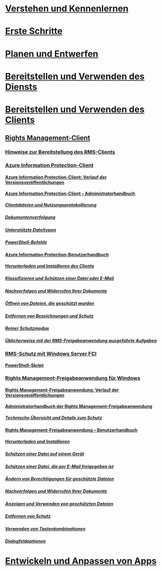 # [Verstehen und Kennenlernen](/information-protection/understand-explore/what-is-information-protection)
# [Erste Schritte](/information-protection/get-started/requirements-azure-rms)
# [Planen und Entwerfen](/information-protection/plan-design/deployment-roadmap)
# [Bereitstellen und Verwenden des Diensts](/information-protection/deploy-use/activate-service)
# [Bereitstellen und Verwenden des Clients](use-client.md)
## [Rights Management-Client](use-client.md)
### [Hinweise zur Bereitstellung des RMS-Clients](client-deployment-notes.md)
### [Azure Information Protection-Client](aip-client.md)
#### [Azure Information Protection-Client: Verlauf der Versionsveröffentlichungen](client-version-release-history.md)
#### [Azure Information Protection-Client – Administratorhandbuch](client-admin-guide.md)
##### [Clientdateien und Nutzungsprotokollierung](client-admin-guide-files-and-logging.md)
##### [Dokumentenverfolgung](client-admin-guide-document-tracking.md)
##### [Unterstützte Dateitypen](client-admin-guide-file-types.md)
##### [PowerShell-Befehle](client-admin-guide-powershell.md)
#### [Azure Information Protection-Benutzerhandbuch](client-user-guide.md)
##### [Herunterladen und Installieren des Clients](install-client-app.md)
##### [Klassifizieren und Schützen einer Datei oder E-Mail](client-classify-protect.md)
##### [Nachverfolgen und Widerrufen Ihrer Dokumente](client-track-revoke.md)
##### [Öffnen von Dateien, die geschützt wurden](client-view-use-files.md)
##### [Entfernen von Bezeichnungen und Schutz](client-remove-label-protection.md)
##### [Reiner Schutzmodus](client-protection-only-mode.md)
##### [Üblicherweise mit der RMS-Freigabeanwendung ausgeführte Aufgaben](upgrade-client-app.md)
### [RMS-Schutz mit Windows Server FCI](configure-fci.md)
#### [PowerShell-Skript](fci-script.md)
### [Rights Management-Freigabeanwendung für Windows](sharing-app-windows.md)
#### [Rights Management-Freigabeanwendung: Verlauf der Versionsveröffentlichungen](sharing-app-version-release-history.md)
#### [Administratorhandbuch der Rights Management-Freigabeanwendung](sharing-app-admin-guide.md)
##### [Technische Übersicht und Details zum Schutz](sharing-app-admin-guide-technical.md)
#### [Rights Management-Freigabeanwendung – Benutzerhandbuch](sharing-app-user-guide.md)
##### [Herunterladen und Installieren](install-sharing-app.md)
##### [Schützen einer Datei auf einem Gerät](sharing-app-protect-in-place.md)
##### [Schützen einer Datei, die per E-Mail freigegeben ist](sharing-app-protect-by-email.md)
##### [Ändern von Berechtigungen für geschützte Dateien](sharing-app-reprotect-files.md)
##### [Nachverfolgen und Widerrufen Ihrer Dokumente](sharing-app-track-revoke.md)
##### [Anzeigen und Verwenden von geschützten Dateien](sharing-app-view-use-files.md)
##### [Entfernen von Schutz](sharing-app-remove-protection.md)
##### [Verwenden von Tastenkombinationen](sharing-app-keyboard-shortcuts.md)
##### [Dialogfeldoptionen](sharing-app-dialog-box.md)
# [Entwickeln und Anpassen von Apps](/information-protection/develop/developers-guide)


<!--HONumber=Feb17_HO2-->


